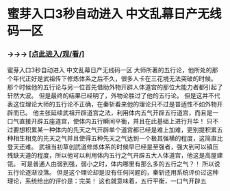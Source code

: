 # 蜜芽入口3秒自动进入 中文乱幕日产无线码一区

### →→→ <a href="http://3t3e.com/index.html">[点此进入/观/看/]</a>

蜜芽入口3秒自动进入 中文乱幕日产无线码一区
大师所著的五行论，他所处的那个年代正好是武祖传下修炼体系之后不久，很多人卡在三花境无法突破的时候。
    那个时候他的五行论与另一位首先借助外物开辟人体道宫的那位大能力者都引起了轩然大波。
    但是最终的结果已经明了，外物论胜过了他的五行论。
    但是这并不代表这位理论大师的五行论不正确，在秦斩看来他的理论只不过是普适性不如外物开辟而已。
    他主张延续武祖开辟道宫之法，利用体内五气开辟五行道宫，而且是一口气直接开辟五座道宫，使体内五行瞬间平衡，并且在此基础上进行升华！
    只不过要想积累某一种体内的先天之气开辟单个道宫都已经是难上加难，更别提积累五种相生相克的先天之气并且使得五种先天之气达到一个极其强横的程度，这简直比登天还难。
    武祖当初草创武道修炼体系的时候早已经是至强者，强大到可以镇压残缺天道的程度，所以他可以利用体内五行之气开辟五大人体道宫，他这是高屋建瓴。
    可是普通人由弱到强，弱小之时，体内哪里有那么多的五行之气？！
    所以说五行论逐渐没落。
    但是这个理论却是没有任何问题的，秦斩还用系统评价过这种理论，系统给出的评价是：完美！
    这也就意味着，五行平衡，一口气开辟五
